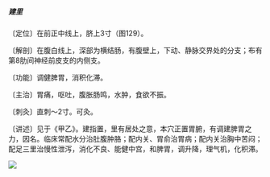 ##### 建里

〔定位〕在前正中线上，脐上3寸（图129）。

〔解剖〕在腹白线上，深部为横结肠，有腹壁上，下动、静脉交界处的分支；布有第8肋间神经前皮支的内侧支。

〔功能〕调健脾胃，消积化滞。

〔主治〕胃痛，呕吐，腹胀肠鸣，水肿，食欲不振。

〔刺灸〕直刺〜2寸。可灸。

〔讲述〕见于《甲乙》。建指置，里有居处之意，本穴正置胃腑，有调建脾胃之力，因名。临床常配水分治肚腹肿胳；配内关、胃俞治胃病；配内关治胸中苦闷；配足三里治慢性泄泻，消化不良、能健中宫，和脾胃，调升降，理气机，化积滞。

![](img/图129.jpg)
